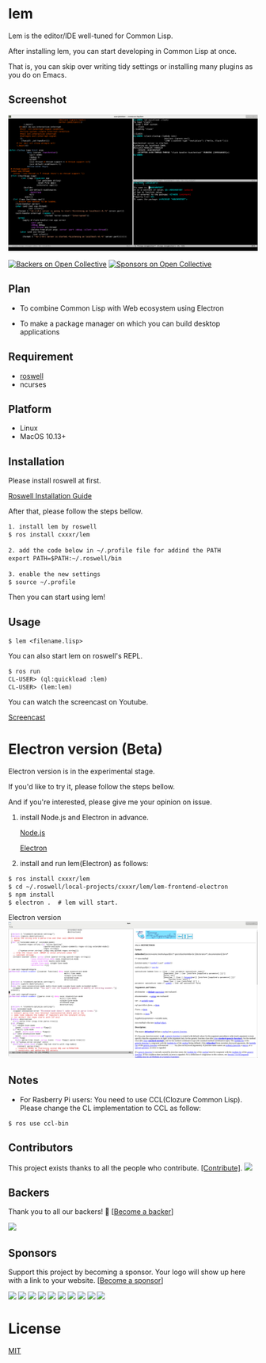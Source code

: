 # lem
Lem is the editor/IDE well-tuned for Common Lisp.

After installing lem, you can start developing in Common Lisp at once. 

That is, you can skip over writing tidy settings or installing many plugins as you do on Emacs.

## Screenshot
![Terminal](screenshots/terminal.png)　　

[![Backers on Open Collective](https://opencollective.com/lem/backers/badge.svg)](#backers) [![Sponsors on Open Collective](https://opencollective.com/lem/sponsors/badge.svg)](#sponsors)

## Plan
- To combine Common Lisp with Web ecosystem using Electron

- To make a package manager on which you can build desktop applications


## Requirement
- [roswell](https://github.com/roswell/roswell)
- ncurses

## Platform
- Linux
- MacOS 10.13+ 

## Installation
Please install roswell at first.

[Roswell Installation Guide](https://github.com/roswell/roswell/wiki/Installation)

After that, please follow the steps bellow.

```
1. install lem by roswell
$ ros install cxxxr/lem

2. add the code below in ~/.profile file for addind the PATH
export PATH=$PATH:~/.roswell/bin

3. enable the new settings
$ source ~/.profile
```
Then you can start using lem!

## Usage

```
$ lem <filename.lisp>
```
You can also start lem on roswell's REPL.
```
$ ros run
CL-USER> (ql:quickload :lem)
CL-USER> (lem:lem)
```
You can watch the screencast on Youtube.

[Screencast](https://youtu.be/YkSJ3p7Z9H0)

# Electron version (Beta)
Electron version is in the experimental stage.

If you'd like to try it, please follow the steps bellow.

And if you're interested, please give me your opinion on issue.

1. install Node.js and Electron in advance.

   [Node.js](https://nodejs.org)

   [Electron](https://github.com/electron/electron)

2. install and run lem(Electron) as follows:

```
$ ros install cxxxr/lem
$ cd ~/.roswell/local-projects/cxxxr/lem/lem-frontend-electron
$ npm install
$ electron .  # lem will start.
```

Electron version
![Electron](screenshots/electron.png)　　

## Notes

- For Rasberry Pi users: You need to use CCL(Clozure Common Lisp).  
Please change the CL implementation to CCL as follow:
```
$ ros use ccl-bin
```

## Contributors

This project exists thanks to all the people who contribute. [[Contribute]](CONTRIBUTING.md).
<a href="graphs/contributors"><img src="https://opencollective.com/lem/contributors.svg?width=890" /></a>


## Backers

Thank you to all our backers! 🙏 [[Become a backer](https://opencollective.com/lem#backer)]

<a href="https://opencollective.com/lem#backers" target="_blank"><img src="https://opencollective.com/lem/backers.svg?width=890"></a>


## Sponsors

Support this project by becoming a sponsor. Your logo will show up here with a link to your website. [[Become a sponsor](https://opencollective.com/lem#sponsor)]

<a href="https://opencollective.com/lem/sponsor/0/website" target="_blank"><img src="https://opencollective.com/lem/sponsor/0/avatar.svg"></a>
<a href="https://opencollective.com/lem/sponsor/1/website" target="_blank"><img src="https://opencollective.com/lem/sponsor/1/avatar.svg"></a>
<a href="https://opencollective.com/lem/sponsor/2/website" target="_blank"><img src="https://opencollective.com/lem/sponsor/2/avatar.svg"></a>
<a href="https://opencollective.com/lem/sponsor/3/website" target="_blank"><img src="https://opencollective.com/lem/sponsor/3/avatar.svg"></a>
<a href="https://opencollective.com/lem/sponsor/4/website" target="_blank"><img src="https://opencollective.com/lem/sponsor/4/avatar.svg"></a>
<a href="https://opencollective.com/lem/sponsor/5/website" target="_blank"><img src="https://opencollective.com/lem/sponsor/5/avatar.svg"></a>
<a href="https://opencollective.com/lem/sponsor/6/website" target="_blank"><img src="https://opencollective.com/lem/sponsor/6/avatar.svg"></a>
<a href="https://opencollective.com/lem/sponsor/7/website" target="_blank"><img src="https://opencollective.com/lem/sponsor/7/avatar.svg"></a>
<a href="https://opencollective.com/lem/sponsor/8/website" target="_blank"><img src="https://opencollective.com/lem/sponsor/8/avatar.svg"></a>
<a href="https://opencollective.com/lem/sponsor/9/website" target="_blank"><img src="https://opencollective.com/lem/sponsor/9/avatar.svg"></a>



# License
[MIT](https://github.com/cxxxr/lem/blob/master/LICENCE)
